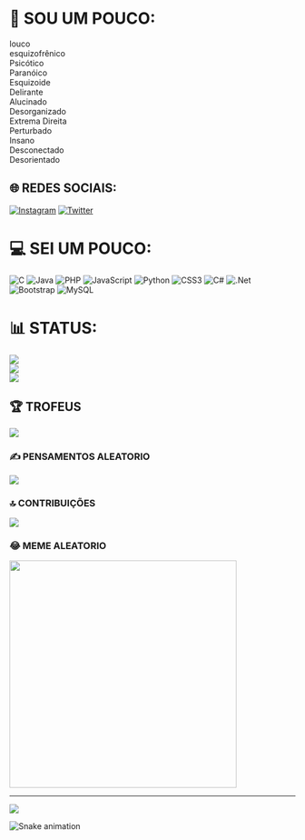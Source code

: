 # 💫 SOU UM POUCO:
louco<br>esquizofrênico<br>Psicótico<br>Paranóico<br>Esquizoide<br>Delirante<br>Alucinado<br>Desorganizado<br>Extrema Direita<br>Perturbado<br>Insano<br>Desconectado<br>Desorientado


## 🌐 REDES SOCIAIS:
[![Instagram](https://img.shields.io/badge/Instagram-%23E4405F.svg?logo=Instagram&logoColor=white)](https://instagram.com/@srbatista_2) [![Twitter](https://img.shields.io/badge/Twitter-%231DA1F2.svg?logo=Twitter&logoColor=white)](https://twitter.com/@srbatista_2) 

# 💻 SEI UM POUCO:
![C](https://img.shields.io/badge/c-%2300599C.svg?style=for-the-badge&logo=c&logoColor=white) ![Java](https://img.shields.io/badge/java-%23ED8B00.svg?style=for-the-badge&logo=java&logoColor=white) ![PHP](https://img.shields.io/badge/php-%23777BB4.svg?style=for-the-badge&logo=php&logoColor=white) ![JavaScript](https://img.shields.io/badge/javascript-%23323330.svg?style=for-the-badge&logo=javascript&logoColor=%23F7DF1E) ![Python](https://img.shields.io/badge/python-3670A0?style=for-the-badge&logo=python&logoColor=ffdd54) ![CSS3](https://img.shields.io/badge/css3-%231572B6.svg?style=for-the-badge&logo=css3&logoColor=white) ![C#](https://img.shields.io/badge/c%23-%23239120.svg?style=for-the-badge&logo=c-sharp&logoColor=white) ![.Net](https://img.shields.io/badge/.NET-5C2D91?style=for-the-badge&logo=.net&logoColor=white) ![Bootstrap](https://img.shields.io/badge/bootstrap-%23563D7C.svg?style=for-the-badge&logo=bootstrap&logoColor=white) ![MySQL](https://img.shields.io/badge/mysql-%2300f.svg?style=for-the-badge&logo=mysql&logoColor=white)
# 📊 STATUS:
![](https://github-readme-stats.vercel.app/api?username=Srbatista2&theme=merko&hide_border=false&include_all_commits=true&count_private=true)<br/>
![](https://github-readme-streak-stats.herokuapp.com/?user=Srbatista2&theme=merko&hide_border=false)<br/>
![](https://github-readme-stats.vercel.app/api/top-langs/?username=Srbatista2&theme=merko&hide_border=false&include_all_commits=true&count_private=true&layout=compact)

## 🏆 TROFEUS
![](https://github-profile-trophy.vercel.app/?username=Srbatista2&theme=darkhub&no-frame=false&no-bg=true&margin-w=4)

### ✍️ PENSAMENTOS ALEATORIO
![](https://quotes-github-readme.vercel.app/api?type=vetical&theme=radical)

### 🔝 CONTRIBUIÇÕES
![](https://github-contributor-stats.vercel.app/api?username=Srbatista2&limit=5&theme=dark&combine_all_yearly_contributions=true)

### 😂 MEME ALEATORIO
<img src='https://randommeme-five.vercel.app/' style="height: 400px;"/>

---
[![](https://visitcount.itsvg.in/api?id=Srbatista2&icon=0&color=0)](https://visitcount.itsvg.in)

<!-- Proudly created with GPRM ( https://gprm.itsvg.in ) -->

![Snake animation](https://github.com/srbatista2/srbatista2/blob/main/dist/github-contribution-grid-snake.svg)
